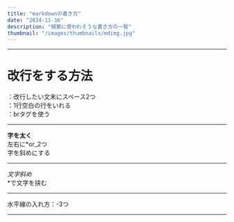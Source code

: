 ```yaml
---
title: "markdownの書き方"
date: "2024-11-16"
description: "頻繁に使われそうな書き方の一覧"
thumbnail: "/images/thumbnails/mdimg.jpg"
---
```


---

# 改行をする方法  
：改行したい文末にスペース2つ  
：1行空白の行をいれる  
：brタグを使う  

--- 

**字を太く**  
左右に*or_2つ  
字を斜めにする  

---
*文字斜め*  
*で文字を挟む

---
水平線の入れ方：-3つ

---

